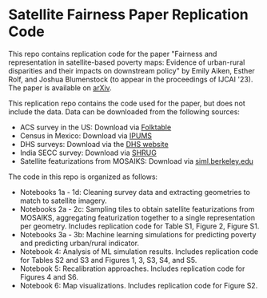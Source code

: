 # Satellite Fairness Paper Replication Code

This repo contains replication code for the paper "Fairness and representation in satellite-based poverty maps: Evidence of urban-rural disparities and their impacts on downstream policy" by Emily Aiken, Esther Rolf, and Joshua Blumenstock (to appear in the proceedings of IJCAI '23). The paper is available on [arXiv](https://arxiv.org/abs/2305.01783). 

This replication repo contains the code used for the paper, but does not include the data. Data can be downloaded from the following sources:
- ACS survey in the US: Download via [Folktable](https://github.com/socialfoundations/folktables)
- Census in Mexico: Download via [IPUMS](https://international.ipums.org/international-action/sample_details/country/mx#tab_mx2015a)
- DHS surveys: Download via the [DHS website](https://dhsprogram.com/data/dataset_admin/login_main.cfm;jsessionid=B7C43ED6CE1E98AE6EB293C2014090B5.cfusion?CFID=95037839&CFTOKEN=2685203820ce7881-A5429BAB-920C-AEFF-52E446B83FE381DE)
- India SECC survey: Download via [SHRUG](https://www.devdatalab.org/shrug)
- Satellite featurizations from MOSAIKS: Download via [siml.berkeley.edu](https://siml.berkeley.edu/home/index/)

The code in this repo is organized as follows:
- Notebooks 1a - 1d: Cleaning survey data and extracting geometries to match to satellite imagery. 
- Notebooks 2a - 2c: Sampling tiles to obtain satellite featurizations from MOSAIKS, aggregating featurization together to a single representation per geometry. Includes replication code for Table S1, Figure 2, Figure S1. 
- Notebooks 3a - 3b: Machine learning simulations for predicting poverty and predicting urban/rural indicator. 
- Notebook 4: Analysis of ML simulation results. Includes replication code for Tables S2 and S3 and Figures 1, 3, S3, S4, and S5.
- Notebook 5: Recalibration approaches. Includes replication code for Figures 4 and S6.
- Notebook 6: Map visualizations. Includes replication code for Figure S2. 
